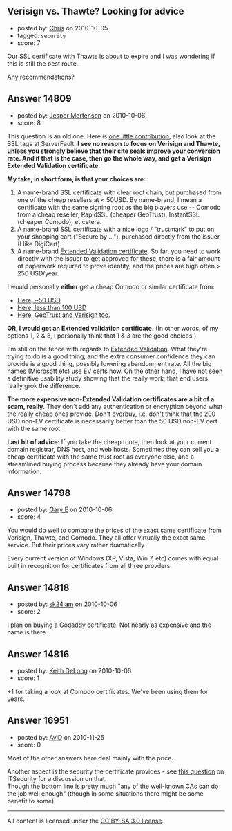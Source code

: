 ## Verisign vs. Thawte? Looking for advice

- posted by: [Chris](https://stackexchange.com/users/-1/412-chris) on 2010-10-05
- tagged: `security`
- score: 7

Our SSL certificate with Thawte is about to expire and I was wondering if this is still the best route.

Any recommendations?


## Answer 14809

- posted by: [Jesper Mortensen](https://stackexchange.com/users/-1/1261-jesper-mortensen) on 2010-10-06
- score: 8

<p>This question is an old one. Here is <a href="http://serverfault.com/questions/62999/choosing-the-right-ssl-certifcate">one little contribution</a>, also look at the SSL tags at ServerFault. <strong>I see no reason to focus on Verisign and Thawte, unless you strongly believe that their site seals improve your conversion rate. And if that is the case, then go the whole way, and get a Verisign Extended Validation certificate.</strong></p>

<p><strong>My take, in short form, is that your choices are:</strong></p>

<ol>
<li>A name-brand SSL certificate with clear root chain, but purchased from one of the cheap resellers at &lt; 50USD. By name-brand, I mean a certificate with the same signing root as the big players use -- Comodo from a cheap reseller, RapidSSL (cheaper GeoTrust), InstantSSL (cheaper Comodo), et cetera.</li>
<li>A name-brand SSL certificate with a nice logo / "trustmark" to put on your shopping cart ("Secure by ..."), purchased directly from the issuer (I like DigiCert).</li>
<li>A name-brand <a href="http://en.wikipedia.org/wiki/Extended_Validation_Certificate">Extended Validation certificate</a>. So far, you need to work directly with the issuer to get approved for these, there is a fair amount of paperwork required to prove identity, and the prices are high often > 250 USD/year.</li>
</ol>

<p>I would personally <strong>either</strong> get a cheap Comodo or similar certificate from:</p>

<ul>
<li><a href="http://www.ksoftware.net/ssl_certs.html">Here, ~50 USD</a></li>
<li><a href="http://www.namecheap.com/learn/other-services/ssl-certificate-pricing.asp?pricefor=ssl">Here, less than 100 USD</a></li>
<li><a href="http://www.trustico.com/">Here, GeoTrust and Verisign too.</a></li>
</ul>

<p><strong>OR, I would get an Extended validation certificate.</strong> (In other words, of my options 1, 2 &amp; 3, I personally think that 1 &amp; 3 are the good choices.)</p>

<p>I'm still on the fence with regards to <a href="http://en.wikipedia.org/wiki/Extended_Validation_Certificate">Extended Validation</a>. What they're trying to do is a good thing, and the extra consumer confidence they can provide is a good thing, possibly lowering abandonment rate. All the big names (Microsoft etc) use EV certs now. On the other hand, I have not seen a definitive usability study showing that the really work, that end users really grok the difference.</p>

<p><strong>The more expensive non-Extended Validation certificates are a bit of a scam, really.</strong> They don't add any authentication or encryption beyond what the really cheap ones provide. Don't overbuy, i.e. don't think that the 200 USD non-EV certificate is necessarily better than the 50 USD non-EV cert with the same root.</p>

<p><strong>Last bit of advice:</strong> If you take the cheap route, then look at your current domain registrar, DNS host, and web hosts. Sometimes they can sell you a cheap certificate with the same trust root as everyone else, and a streamlined buying process because they already have your domain information.</p>



## Answer 14798

- posted by: [Gary E](https://stackexchange.com/users/-1/2587-gary-e) on 2010-10-06
- score: 4

You would do well to compare the prices of the exact same certificate from Verisign, Thawte, and Comodo. They all offer virtually the exact same service. But their prices vary rather dramatically.

Every current version of Windows (XP, Vista, Win 7, etc) comes with equal built in recognition for certificates from all three provders.



## Answer 14818

- posted by: [sk24iam](https://stackexchange.com/users/-1/4660-sk24iam) on 2010-10-06
- score: 2

I plan on buying a Godaddy certificate.  Not nearly as expensive and the name is there.  


## Answer 14816

- posted by: [Keith DeLong](https://stackexchange.com/users/-1/888-keith-delong) on 2010-10-06
- score: 1

+1 for taking a look at Comodo certificates. We've been using them for years.


## Answer 16951

- posted by: [AviD](https://stackexchange.com/users/-1/2018-avid) on 2010-11-25
- score: 0

<p>Most of the other answers here deal mainly with the price.  </p>

<p>Another aspect is the security the certificate provides - see <a href="http://security.stackexchange.com/q/90/33">this question</a> on ITSecurity for a discussion on that.<br>
Though the bottom line is pretty much "any of the well-known CAs can do the job well enough" (though in some situations there might be some benefit to some).</p>




---

All content is licensed under the [CC BY-SA 3.0 license](https://creativecommons.org/licenses/by-sa/3.0/).
